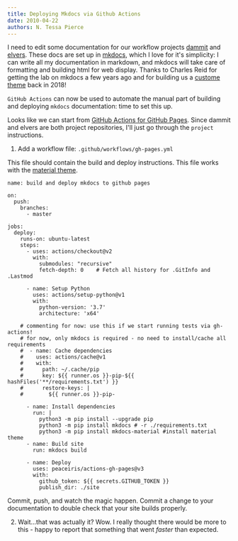 ```yaml
---
title: Deploying Mkdocs via Github Actions
date: 2010-04-22
authors: N. Tessa Pierce
---
```


I need to edit some documentation for our workflow projects [dammit](https://dib-lab.github.io/dammit) and [elvers](https://dib-lab.github.io/elvers). These docs are set up in [mkdocs](https://www.mkdocs.org), which I love for it's simplicity: I can write all my documentation in markdown, and mkdocs will take care of formatting and building html for web display. Thanks to Charles Reid for getting the lab on mkdocs a few years ago and for building us a [custome
theme](https://github.com/dib-lab/mkdocs-material-dib) back in 2018!

`GitHub Actions` can now be used to automate the manual part of building and deploying `mkdocs` documentation: time to set this up.

Looks like we can start from [GitHub Actions for GitHub Pages](https://github.com/peaceiris/actions-gh-pages). Since dammit and elvers are both project repositories, I'll just go through the `project` instructions.

1. Add a workflow file: `.github/workflows/gh-pages.yml`

This file should contain the build and deploy instructions. This file works with the [material theme](https://github.com/squidfunk/mkdocs-material).

```
name: build and deploy mkdocs to github pages

on:
  push:
    branches:
      - master

jobs:
  deploy:
    runs-on: ubuntu-latest
    steps:
      - uses: actions/checkout@v2
        with:
          submodules: "recursive" 
          fetch-depth: 0    # Fetch all history for .GitInfo and .Lastmod

      - name: Setup Python
        uses: actions/setup-python@v1
        with:
          python-version: '3.7'
          architecture: 'x64'

    # commenting for now: use this if we start running tests via gh-actions!
    # for now, only mkdocs is required - no need to install/cache all requirements
    #  - name: Cache dependencies
    #    uses: actions/cache@v1
    #    with:
    #      path: ~/.cache/pip
    #      key: ${{ runner.os }}-pip-${{ hashFiles('**/requirements.txt') }}
    #      restore-keys: |
    #        ${{ runner.os }}-pip-

      - name: Install dependencies
        run: |
          python3 -m pip install --upgrade pip
          python3 -m pip install mkdocs # -r ./requirements.txt
          python3 -m pip install mkdocs-material #install material theme
      - name: Build site
        run: mkdocs build

      - name: Deploy
        uses: peaceiris/actions-gh-pages@v3
        with:
          github_token: ${{ secrets.GITHUB_TOKEN }}
          publish_dir: ./site
```

Commit, push, and watch the magic happen. Commit a change to your documentation to double check that your site builds properly. 

2. Wait...that was actually it? Wow. I really thought there would be more to this - happy to report that something that went _faster_ than expected.
